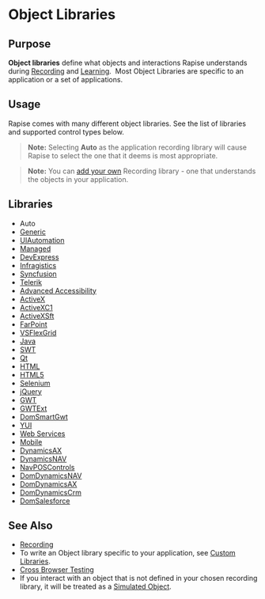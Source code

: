 # Object Libraries

## Purpose

**Object libraries** define what objects and interactions Rapise understands during [Recording](recording.md) and [Learning](object_learning.md).  Most Object Libraries are specific to an application or a set of applications.

## Usage

Rapise comes with many different object libraries. See the list of libraries and supported control types below.

> **Note:** Selecting **Auto** as the application recording library will cause Rapise to select the one that it deems is most appropriate.

> **Note:** You can [add your own](custom_libraries.md) Recording library - one that understands the objects in your application.

## Libraries

- Auto
- [Generic](/Libraries/ses_lib_generic/)
- [UIAutomation](/Libraries/ses_lib_uiautomation/)
- [Managed](/Libraries/ses_lib_managed/)
- [DevExpress](/Libraries/ses_lib_devexpress/)
- [Infragistics](/Libraries/ses_lib_infragistics/)
- [Syncfusion](/Libraries/ses_lib_syncfusion/)
- [Telerik](/Libraries/ses_lib_telerik/)
- [Advanced Accessibility](/Libraries/ses_lib_advaac/)
- [ActiveX](/Libraries/ses_lib_activex/)
- [ActiveXC1](/Libraries/ses_lib_activex/)
- [ActiveXSft](/Libraries/ses_lib_activex/)
- [FarPoint](/Libraries/ses_lib_farpoint/)
- [VSFlexGrid](/Libraries/ses_lib_vsflexgrid/)
- [Java](/Libraries/ses_lib_java/)
- [SWT](/Libraries/ses_lib_swt/)
- [Qt](/Libraries/ses_lib_qt/)
- [HTML](/Libraries/ses_lib_html/)
- [HTML5](/Libraries/ses_lib_html5/)
- [Selenium](/Libraries/ses_lib_selenium/)
- [jQuery](/Libraries/ses_lib_jquery/)
- [GWT](/Libraries/ses_lib_gwt/)
- [GWTExt](/Libraries/ses_lib_gwtext/)
- [DomSmartGwt](/Libraries/ses_lib_smartgwt/)
- [YUI](/Libraries/ses_lib_yui/)
- [Web Services](/Libraries/ses_lib_webservices/)
- [Mobile](/Libraries/ses_lib_mobile/)
- [DynamicsAX](/Libraries/ses_lib_dynamicsax/)
- [DynamicsNAV](/Libraries/ses_lib_dynamicsnav/)
- [NavPOSControls](/Libraries/ses_lib_navposcontrols/)
- [DomDynamicsNAV](/Libraries/ses_lib_domdynamicsnav/)
- [DomDynamicsAX](/Libraries/ses_lib_dynamics365/)
- [DomDynamicsCrm](/Libraries/ses_lib_dynamicscrm/)
- [DomSalesforce](/Libraries/ses_lib_salesforce/)

## See Also

- [Recording](recording.md)
- To write an Object library specific to your application, see [Custom Libraries](custom_libraries.md).
- [Cross Browser Testing](cross_browser_testing.md)
- If you interact with an object that is not defined in your chosen recording library, it will be treated as a [Simulated Object](simulated_objects.md).
